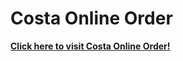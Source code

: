 # Costa Online Order

[**Click here to visit Costa Online Order!**](https://Dylan-B-05.github.io/cosga/)
